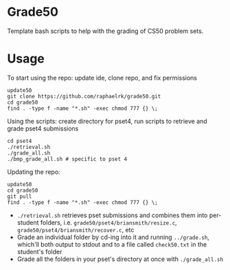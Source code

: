 # Grade50
Template bash scripts to help with the grading of CS50 problem sets.

# Usage

To start using the repo: update ide, clone repo, and fix permissions

```
update50
git clone https://github.com/raphaelrk/grade50.git
cd grade50
find . -type f -name "*.sh" -exec chmod 777 {} \;
```

Using the scripts: create directory for pset4, run scripts to retrieve and grade pset4 submissions
```
cd pset4
./retrieval.sh
./grade_all.sh
./bmp_grade_all.sh # specific to pset 4
```

Updating the repo:
```
update50
cd grade50
git pull
find . -type f -name "*.sh" -exec chmod 777 {} \;
```


- `./retrieval.sh` retrieves pset submissions and combines them into per-student folders, i.e. `grade50/pset4/briansmith/resize.c`, `grade50/pset4/briansmith/recover.c`, etc
- Grade an individual folder by cd-ing into it and running `../grade.sh`, which'll both output to stdout and to a file called `check50.txt` in the student's folder
- Grade all the folders in your pset's directory at once with `./grade_all.sh`

